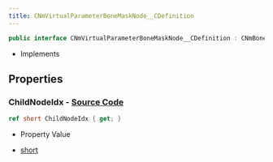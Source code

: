 ```yaml
---
title: CNmVirtualParameterBoneMaskNode__CDefinition
---
```


```csharp
public interface CNmVirtualParameterBoneMaskNode__CDefinition : CNmBoneMaskValueNode__CDefinition, CNmValueNode__CDefinition, CNmGraphNode__CDefinition, ISchemaClass<CNmGraphNode__CDefinition>, ISchemaClass<CNmValueNode__CDefinition>, ISchemaClass<CNmBoneMaskValueNode__CDefinition>, ISchemaClass<CNmVirtualParameterBoneMaskNode__CDefinition>, ISchemaField, ISchemaClass, INativeHandle
```

- Implements

## Properties

### **ChildNodeIdx** - [Source Code](https://github.com/swiftly-solution/swiftlys2/blob/main/managed/src/SwiftlyS2.Generated/Schemas/Interfaces/CNmVirtualParameterBoneMaskNode__CDefinition.cs#L16)

```csharp
ref short ChildNodeIdx { get; }
```

- Property Value

- [short](https://learn.microsoft.com/dotnet/api/system.int16)


